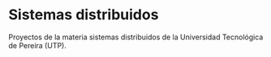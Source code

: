 # Sistemas distribuidos

Proyectos de la materia sistemas distribuidos de la Universidad Tecnológica de Pereira (UTP).


